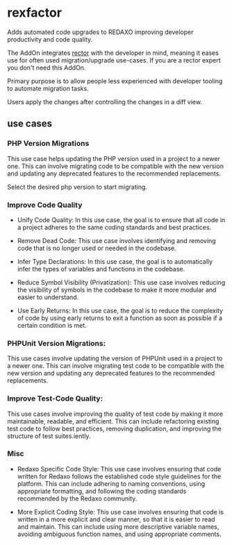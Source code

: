 # rexfactor

Adds automated code upgrades to REDAXO improving developer productivity and code quality.

The AddOn integrates [rector](https://github.com/rectorphp/rector) with the developer in mind, meaning it eases use for often used migration/upgrade use-cases. If you are a rector expert you don't need this AddOn. 

Primary purpose is to allow people less experienced with developer tooling to automate migration tasks.

Users apply the changes after controlling the changes in a diff view.

## use cases

### PHP Version Migrations

This use case helps updating the PHP version used in a project to a newer one. This can involve migrating code to be compatible with the new version and updating any deprecated features to the recommended replacements.

Select the desired php version to start migrating.

### Improve Code Quality

- Unify Code Quality: In this use case, the goal is to ensure that all code in a project adheres to the same coding standards and best practices.

- Remove Dead Code: This use case involves identifying and removing code that is no longer used or needed in the codebase.

- Infer Type Declarations: In this use case, the goal is to automatically infer the types of variables and functions in the codebase.

- Reduce Symbol Visibility (Privatization): This use case involves reducing the visibility of symbols in the codebase to make it more modular and easier to understand. 

-  Use Early Returns: In this use case, the goal is to reduce the complexity of code by using early returns to exit a function as soon as possible if a certain condition is met. 

### PHPUnit Version Migrations: 

This use cases involve updating the version of PHPUnit used in a project to a newer one. This can involve migrating test code to be compatible with the new version and updating any deprecated features to the recommended replacements.

### Improve Test-Code Quality: 

This use cases involve improving the quality of test code by making it more maintainable, readable, and efficient. This can include refactoring existing test code to follow best practices, removing duplication, and improving the structure of test suites.iently. 

### Misc 

- Redaxo Specific Code Style: This use case involves ensuring that code written for Redaxo follows the established code style guidelines for the platform. This can include adhering to naming conventions, using appropriate formatting, and following the coding standards recommended by the Redaxo community.

- More Explicit Coding Style: This use case involves ensuring that code is written in a more explicit and clear manner, so that it is easier to read and maintain. This can include using more descriptive variable names, avoiding ambiguous function names, and using appropriate comments.



### 


